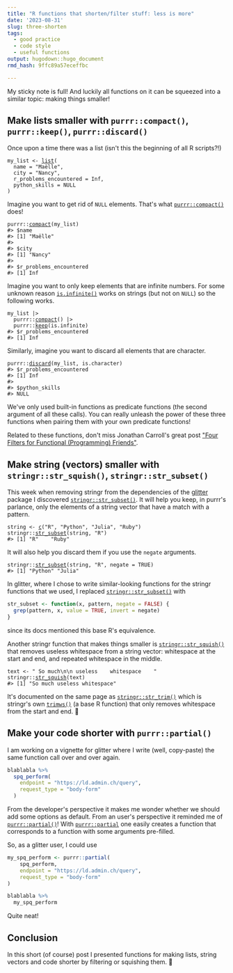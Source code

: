 ```yaml
---
title: "R functions that shorten/filter stuff: less is more"
date: '2023-08-31'
slug: three-shorten
tags:
  - good practice
  - code style
  - useful functions
output: hugodown::hugo_document
rmd_hash: 9ffc89a57eceffbc

---
```


My sticky note is full! And luckily all functions on it can be squeezed into a similar topic: making things smaller!

## Make lists smaller with `purrr::compact()`, `purrr::keep()`, `purrr::discard()`

Once upon a time there was a list (isn't this the beginning of all R scripts?!)

<div class="highlight">

<pre class='chroma'><code class='language-r' data-lang='r'><span><span class='nv'>my_list</span> <span class='o'>&lt;-</span> <span class='nf'><a href='https://rdrr.io/r/base/list.html'>list</a></span><span class='o'>(</span></span>
<span>  name <span class='o'>=</span> <span class='s'>"Maëlle"</span>,</span>
<span>  city <span class='o'>=</span> <span class='s'>"Nancy"</span>,</span>
<span>  r_problems_encountered <span class='o'>=</span> <span class='kc'>Inf</span>,</span>
<span>  python_skills <span class='o'>=</span> <span class='kc'>NULL</span></span>
<span><span class='o'>)</span></span></code></pre>

</div>

Imagine you want to get rid of `NULL` elements. That's what [`purrr::compact()`](https://purrr.tidyverse.org/reference/keep.html) does!

<div class="highlight">

<pre class='chroma'><code class='language-r' data-lang='r'><span><span class='nf'>purrr</span><span class='nf'>::</span><span class='nf'><a href='https://purrr.tidyverse.org/reference/keep.html'>compact</a></span><span class='o'>(</span><span class='nv'>my_list</span><span class='o'>)</span></span>
<span><span class='c'>#&gt; $name</span></span>
<span><span class='c'>#&gt; [1] "Maëlle"</span></span>
<span><span class='c'>#&gt; </span></span>
<span><span class='c'>#&gt; $city</span></span>
<span><span class='c'>#&gt; [1] "Nancy"</span></span>
<span><span class='c'>#&gt; </span></span>
<span><span class='c'>#&gt; $r_problems_encountered</span></span>
<span><span class='c'>#&gt; [1] Inf</span></span>
<span></span></code></pre>

</div>

Imagine you want to only keep elements that are infinite numbers. For some unknown reason [`is.infinite()`](https://rdrr.io/r/base/is.finite.html) works on strings (but not on `NULL`) so the following works.

<div class="highlight">

<pre class='chroma'><code class='language-r' data-lang='r'><span><span class='nv'>my_list</span> <span class='o'>|&gt;</span></span>
<span>  <span class='nf'>purrr</span><span class='nf'>::</span><span class='nf'><a href='https://purrr.tidyverse.org/reference/keep.html'>compact</a></span><span class='o'>(</span><span class='o'>)</span> <span class='o'>|&gt;</span></span>
<span>  <span class='nf'>purrr</span><span class='nf'>::</span><span class='nf'><a href='https://purrr.tidyverse.org/reference/keep.html'>keep</a></span><span class='o'>(</span><span class='nv'>is.infinite</span><span class='o'>)</span></span>
<span><span class='c'>#&gt; $r_problems_encountered</span></span>
<span><span class='c'>#&gt; [1] Inf</span></span>
<span></span></code></pre>

</div>

Similarly, imagine you want to discard all elements that are character.

<div class="highlight">

<pre class='chroma'><code class='language-r' data-lang='r'><span><span class='nf'>purrr</span><span class='nf'>::</span><span class='nf'><a href='https://purrr.tidyverse.org/reference/keep.html'>discard</a></span><span class='o'>(</span><span class='nv'>my_list</span>, <span class='nv'>is.character</span><span class='o'>)</span></span>
<span><span class='c'>#&gt; $r_problems_encountered</span></span>
<span><span class='c'>#&gt; [1] Inf</span></span>
<span><span class='c'>#&gt; </span></span>
<span><span class='c'>#&gt; $python_skills</span></span>
<span><span class='c'>#&gt; NULL</span></span>
<span></span></code></pre>

</div>

We've only used built-in functions as predicate functions (the second argument of all these calls). You can really unleash the power of these three functions when pairing them with your own predicate functions!

Related to these functions, don't miss Jonathan Carroll's great post ["Four Filters for Functional (Programming) Friends"](https://jcarroll.com.au/2023/08/30/four-filters-for-functional-programming-friends/).

## Make string (vectors) smaller with `stringr::str_squish()`, `stringr::str_subset()`

This week when removing stringr from the dependencies of the [glitter](https://github.com/lvaudor/glitter) package I discovered [`stringr::str_subset()`](https://stringr.tidyverse.org/reference/str_subset.html). It will help you keep, in purrr's parlance, only the elements of a string vector that have a match with a pattern.

<div class="highlight">

<pre class='chroma'><code class='language-r' data-lang='r'><span><span class='nv'>string</span> <span class='o'>&lt;-</span> <span class='nf'><a href='https://rdrr.io/r/base/c.html'>c</a></span><span class='o'>(</span><span class='s'>"R"</span>, <span class='s'>"Python"</span>, <span class='s'>"Julia"</span>, <span class='s'>"Ruby"</span><span class='o'>)</span></span>
<span><span class='nf'>stringr</span><span class='nf'>::</span><span class='nf'><a href='https://stringr.tidyverse.org/reference/str_subset.html'>str_subset</a></span><span class='o'>(</span><span class='nv'>string</span>, <span class='s'>"R"</span><span class='o'>)</span></span>
<span><span class='c'>#&gt; [1] "R"    "Ruby"</span></span>
<span></span></code></pre>

</div>

It will also help you discard them if you use the `negate` arguments.

<div class="highlight">

<pre class='chroma'><code class='language-r' data-lang='r'><span><span class='nf'>stringr</span><span class='nf'>::</span><span class='nf'><a href='https://stringr.tidyverse.org/reference/str_subset.html'>str_subset</a></span><span class='o'>(</span><span class='nv'>string</span>, <span class='s'>"R"</span>, negate <span class='o'>=</span> <span class='kc'>TRUE</span><span class='o'>)</span></span>
<span><span class='c'>#&gt; [1] "Python" "Julia"</span></span>
<span></span></code></pre>

</div>

In glitter, where I chose to write similar-looking functions for the stringr functions that we used, I replaced [`stringr::str_subset()`](https://stringr.tidyverse.org/reference/str_subset.html) with

``` r
str_subset <- function(x, pattern, negate = FALSE) {
  grep(pattern, x, value = TRUE, invert = negate)
}
```

since its docs mentioned this base R's equivalence.

Another stringr function that makes things smaller is [`stringr::str_squish()`](https://stringr.tidyverse.org/reference/str_trim.html) that removes useless whitespace from a string vector: whitespace at the start and end, and repeated whitespace in the middle.

<div class="highlight">

<pre class='chroma'><code class='language-r' data-lang='r'><span><span class='nv'>text</span> <span class='o'>&lt;-</span> <span class='s'>" So much\n\n useless    whitespace    "</span></span>
<span><span class='nf'>stringr</span><span class='nf'>::</span><span class='nf'><a href='https://stringr.tidyverse.org/reference/str_trim.html'>str_squish</a></span><span class='o'>(</span><span class='nv'>text</span><span class='o'>)</span></span>
<span><span class='c'>#&gt; [1] "So much useless whitespace"</span></span>
<span></span></code></pre>

</div>

It's documented on the same page as [`stringr::str_trim()`](https://stringr.tidyverse.org/reference/str_trim.html) which is stringr's own [`trimws()`](https://rdrr.io/r/base/trimws.html) (a base R function) that only removes whitespace from the start and end. 💇

## Make your code shorter with `purrr::partial()`

I am working on a vignette for glitter where I write (well, copy-paste) the same function call over and over again.

``` r
blablabla %>%
  spq_perform(
    endpoint = "https://ld.admin.ch/query", 
    request_type = "body-form"
  )
```

From the developer's perspective it makes me wonder whether we should add some options as default. From an user's perspective it reminded me of [`purrr::partial()`](https://purrr.tidyverse.org/reference/partial.html)! With [`purrr::partial`](https://purrr.tidyverse.org/reference/partial.html) one easily creates a function that corresponds to a function with some arguments pre-filled.

So, as a glitter user, I could use

``` r
my_spq_perform <- purrr::partial(
    spq_perform,
    endpoint = "https://ld.admin.ch/query", 
    request_type = "body-form"
)

blablabla %>%
  my_spq_perform
```

Quite neat!

## Conclusion

In this short (of course) post I presented functions for making lists, string vectors and code shorter by filtering or squishing them. 🔨

